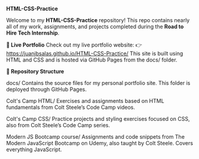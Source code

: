 **HTML-CSS-Practice**

Welcome to my **HTML-CSS-Practice** repository!
This repo contains nearly all of my work, assignments, and projects completed during the **Road to Hire Tech Internship**.

**🔗 Live Portfolio**
Check out my live portfolio website:
👉 https://juanjbsalas.github.io/HTML-CSS-Practice/
This site is built using HTML and CSS and is hosted via GitHub Pages from the docs/ folder.

**📁 Repository Structure**

docs/
Contains the source files for my personal portfolio site. This folder is deployed through GitHub Pages.

Colt's Camp HTML/
Exercises and assignments based on HTML fundamentals from Colt Steele’s Code Camp videos.

Colt's Camp CSS/
Practice projects and styling exercises focused on CSS, also from Colt Steele’s Code Camp series.

Modern JS Bootcamp course/
Assignments and code snippets from The Modern JavaScript Bootcamp on Udemy, also taught by Colt Steele. Covers everything JavaScript.
